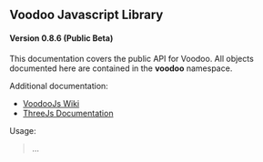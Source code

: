 ## Voodoo Javascript Library
#### Version 0.8.6 (Public Beta) ####

This documentation covers the public API for Voodoo. All objects documented here are contained in the **voodoo** namespace.

Additional documentation:

* [VoodooJs Wiki](https://github.com/brentongunning/voodoo/wiki)
* [ThreeJs Documentation](http://www.threejs.org/docs)

Usage:

> 	<script src="three.min.js"></script>
> 	<script src="voodoo.min.js"></script>
>
>	...
>
> 	<script>
>		new voodoo.CameraLight({color: 'white'});
>		new MyCustomControl();
> 	</script>